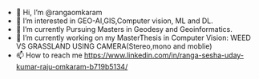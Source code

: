 - 👋 Hi, I’m @rangaomkaram
- 👀 I’m interested in GEO-AI,GIS,Computer vision, ML and DL.
- 🌱 I’m currently Pursuing Masters in Geodesy and Geoinformatics.
- 💞️ I’m currently working  on my MasterThesis in Computer Vision: WEED VS GRASSLAND USING CAMERA(Stereo,mono and moblie)
- 📫 How to reach me https://www.linkedin.com/in/ranga-sesha-uday-kumar-raju-omkaram-b719b5134/

<!---
rangaomkaram/rangaomkaram is a ✨ special ✨ repository because its `README.md` (this file) appears on your GitHub profile.
You can click the Preview link to take a look at your changes.
--->
